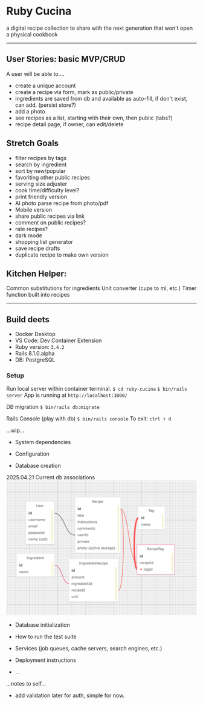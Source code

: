 # Ruby Cucina

a digital recipe collection to share with the next generation that won't open a physical cookbook

---

## User Stories: basic MVP/CRUD
A user will be able to....
* create a unique account
* create a recipe via form, mark as public/private
* ingredients are saved from db and available as auto-fill, if don't exist, can add. (persist store?)
* add a photo
* see recipes as a list, starting with their own, then public (tabs?)
* recipe detail page, if owner, can edit/delete

## Stretch Goals
* filter recipes by tags
* search by ingredient
* sort by new/popular
* favoriting other public recipes
* serving size adjuster
* cook time/difficulty level?
* print friendly version
* AI photo parse recipe from photo/pdf
* Mobile version
* share public recipes via link
* comment on public recipes?
* rate recipes?
* dark mode
* shopping list generator
* save recipe drafts
* duplicate recipe to make own version

## Kitchen Helper:
Common substitutions for ingredients
Unit converter (cups to ml, etc.)
Timer function built into recipes

---

## Build deets
* Docker Desktop
* VS Code: Dev Container Extension
* Ruby version: `3.4.2`
* Rails 8.1.0.alpha
* DB: PostgreSQL

### Setup

Run local server within container terminal.
`$ cd ruby-cucina`
`$ bin/rails server`
App is running at `http://localhost:3000/`

DB migration
`$ bin/rails db:migrate`

Rails Console (play with db)
`$ bin/rails console`
To exit: `ctrl + d`

...wip...
* System dependencies

* Configuration

* Database creation

2025.04.21 Current db associations
![PostgreSQL Relationships](/app/assets/images/db_associations.png)

* Database initialization

* How to run the test suite

* Services (job queues, cache servers, search engines, etc.)

* Deployment instructions

* ...

...notes to self...
* add validation later for auth, simple for now.
